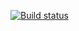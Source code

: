 [![Build status](https://ci.appveyor.com/api/projects/status/42q5r3omdpxco49w/branch/main?svg=true)](https://ci.appveyor.com/project/VLADIMIRstrong/red/branch/main) 
